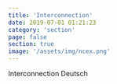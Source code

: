 ```yaml
---
title: 'Interconnection'
date: 2019-07-01 01:21:23
category: 'section'
page: false
section: true
image: '/assets/img/ncex.png'
---
```


Interconnection Deutsch
